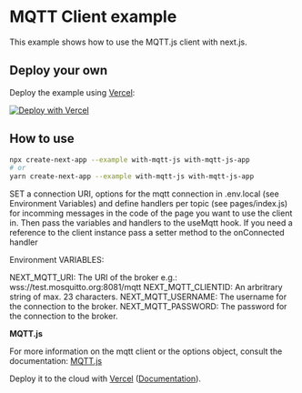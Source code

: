 # MQTT Client example

This example shows how to use the MQTT.js client with next.js.

## Deploy your own

Deploy the example using [Vercel](https://vercel.com):

[![Deploy with Vercel](https://vercel.com/button)](https://vercel.com/import/project?template=https://github.com/vercel/next.js/tree/canary/examples/with-mqtt-js)

## How to use

```bash
npx create-next-app --example with-mqtt-js with-mqtt-js-app
# or
yarn create-next-app --example with-mqtt-js with-mqtt-js-app
```

SET a connection URI, options for the mqtt connection in .env.local (see Environment Variables) and define handlers per topic (see pages/index.js) for incomming messages in the code of the page you want to use the client in.
Then pass the variables and handlers to the useMqtt hook.
If you need a reference to the client instance pass a setter method to the onConnected handler

Environment VARIABLES:

NEXT_MQTT_URI: The URI of the broker e.g.: wss://test.mosquitto.org:8081/mqtt
NEXT_MQTT_CLIENTID: An arbritrary string of max. 23 characters.
NEXT_MQTT_USERNAME: The username for the connection to the broker.
NEXT_MQTT_PASSWORD: The password for the connection to the broker.

**MQTT.js**

For more information on the mqtt client or the options object, consult the documentation: [MQTT.js](https://github.com/mqttjs/MQTT.js)

Deploy it to the cloud with [Vercel](https://vercel.com/import?filter=next.js&utm_source=github&utm_medium=readme&utm_campaign=next-example) ([Documentation](https://nextjs.org/docs/deployment)).
